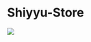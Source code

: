 # Shiyyu-Store
![](https://media.discordapp.net/attachments/1162016371681533992/1165993523745669220/Banner.png?ex=6548df17&is=65366a17&hm=bee3d0d924056f1b30fd166daeaf51af0cd376f12fcbcde13658554ee4b313d0&=)
